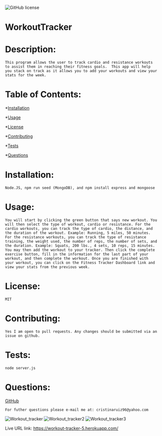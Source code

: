 ![GitHub license](https://img.shields.io/badge/license-MIT-orange.svg)    
# WorkoutTracker
# Description: 

    This program allows the user to track cardio and resistance workouts to assist them in reaching their fitness goals.  This app will help you stack on track as it allows you to add your workouts and view your stats for the week.

# Table of Contents: 
*[Installation](#installation)

*[Usage](#usage)

*[License](#license)

*[Contributing](#contributing)

*[Tests](#tests)

*[Questions](#questions)

# Installation: 

    Node.JS, npm run seed (MongoDB), and npm install express and mongoose

# Usage: 

    You will start by clicking the green button that says new workout. You will then select the type of workout, cardio or resistance. For the cardio workouts, you can track the type of cardio, the distance, and the duration of the workout. Example: Running, 5 miles, 50 minutes. For the resistance workouts, you can track the type of resistance training, the weight used, the number of reps, the number of sets, and the duration. Example: Squats, 200 lbs., 4 sets, 10 reps, 15 minutes. You may then add the workout to your tracker. Then click the complete exercise button, fill in the information for the last part of your workout, and then complete the workout. Once you are finished with your workout, you can click on the Fitness Tracker Dashboard link and view your stats from the previous week. 

# License: 

    MIT

# Contributing: 

    Yes I am open to pull requests. Any changes should be submitted via an issue on github.

# Tests: 

    node server.js

# Questions: 

<a href="https://www.github.com/cristinaruiz21">GitHub</a>

    For futher questions please e-mail me at: cristinaruiz96@yahoo.com
    

![Workout_tracker](https://user-images.githubusercontent.com/64928939/99018320-672abc80-251f-11eb-8efa-d8a3cb59841c.png)
![Workout_tracker2](https://user-images.githubusercontent.com/64928939/99018322-672abc80-251f-11eb-8340-5a8d4217978f.png)
![Workout_tracker3](https://user-images.githubusercontent.com/64928939/99018323-67c35300-251f-11eb-92e1-13d023636541.png)

Live URL link: https://workout-tracker-5.herokuapp.com/